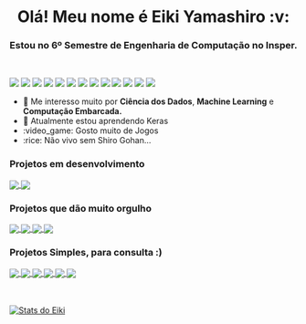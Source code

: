 <strong>
<h1 align="center"> Olá! Meu nome é Eiki Yamashiro :v: </h1>
<h3 align="center"> Estou no 6º Semestre de Engenharia de Computação no Insper.</h3>
</strong>
<br />

![](https://img.shields.io/badge/-Python-informational?style=flat&logo=python&logoColor=white&color=F7D146)
![](https://img.shields.io/badge/-Java-informational?style=flat&logo=java&logoColor=white&color=477EDD)
![](https://img.shields.io/badge/-Flutter-informational?style=flat&logo=flutter&logoColor=white&color=8FBADD)
![](https://img.shields.io/badge/-HTML-informational?style=flat&logo=html5&logoColor=white&color=DD5800)
![](https://img.shields.io/badge/-CSS-informational?style=flat&logo=css3&logoColor=white&color=1003DD)
![](https://img.shields.io/badge/-MySQL-informational?style=flat&logo=mySQL&logoColor=white&color=42759C)
![](https://img.shields.io/badge/-GitHub-informational?style=flat&logo=github&logoColor=white&color=000000)
![](https://img.shields.io/badge/-ROS-informational?style=flat&logo=ROS&logoColor=white&color=DD6800)
![](https://img.shields.io/badge/-JavaScript-informational?style=flat&logo=JavaScript&javascriptColor=white&color=000000)
![](https://img.shields.io/badge/-Gatsby-informational?style=flat&logo=Gatsby&gatsbyColor=white&color=d6b6d9)
![](https://img.shields.io/badge/-React-informational?style=flat&logo=React&reactColor=white&color=dfe6e8)
![](https://img.shields.io/badge/-VHDL-informational?style=flat&logo=VHDL&vhdlColor=white&color=2f7a7a)
![](https://img.shields.io/badge/-C-informational?style=flat&logo=C&c=white&color=e86a64)

<ul>
  <li>🤖 Me interesso muito por <strong>Ciência dos Dados</strong>, <strong>Machine Learning</strong> e <strong>Computação Embarcada.</strong></li>
  <li>🧠 Atualmente estou aprendendo Keras</li>
  <li>:video_game: Gosto muito de Jogos</li>
  <li>:rice: Não vivo sem Shiro Gohan...</li>
</ul>

### Projetos em desenvolvimento

<a href="https://github.com/EikiYamashiro/libras_cnn">
  <img align="center" src="https://github-readme-stats.vercel.app/api/pin/?username=EikiYamashiro&repo=libras_cnn" />
</a>

<a href="https://github.com/EikiYamashiro/hft_fpga_acceleration">
  <img align="center" src="https://github-readme-stats.vercel.app/api/pin/?username=EikiYamashiro&repo=hft_fpga_acceleration" />
</a>

### Projetos que dão muito orgulho

<a href="https://github.com/EikiYamashiro/Games_Sales_Regression">
  <img align="center" src="https://github-readme-stats.vercel.app/api/pin/?username=EikiYamashiro&repo=Games_Sales_Regression" />
</a>

<a href="https://github.com/EikiYamashiro/CNN_Cats_Dogs">
  <img align="center" src="https://github-readme-stats.vercel.app/api/pin/?username=EikiYamashiro&repo=CNN_Cats_Dogs" />
</a>

<a href="https://github.com/EikiYamashiro/IC_ComputerVision">
  <img align="center" src="https://github-readme-stats.vercel.app/api/pin/?username=EikiYamashiro&repo=IC_ComputerVision" />
</a>

<a href="https://github.com/EikiYamashiro/IQA_calculator">
  <img align="center" src="https://github-readme-stats.vercel.app/api/pin/?username=EikiYamashiro&repo=IQA_calculator" />
</a>


### Projetos Simples, para consulta :)

<a href="https://github.com/EikiYamashiro/momentum_strategy">
  <img align="center" src="https://github-readme-stats.vercel.app/api/pin/?username=EikiYamashiro&repo=momentum_strategy" />
</a>

<a href="https://github.com/EikiYamashiro/bollinger_bands">
  <img align="center" src="https://github-readme-stats.vercel.app/api/pin/?username=EikiYamashiro&repo=bollinger_bands" />
</a>

<a href="https://github.com/EikiYamashiro/Neural_Network_Hello_World">
  <img align="center" src="https://github-readme-stats.vercel.app/api/pin/?username=EikiYamashiro&repo=Neural_Network_Hello_World" />
</a>

<a href="https://github.com/EikiYamashiro/StockPricePrediction">
  <img align="center" src="https://github-readme-stats.vercel.app/api/pin/?username=EikiYamashiro&repo=StockPricePrediction" />
</a>

<a href="https://github.com/EikiYamashiro/Efficient_Frontier">
  <img align="center" src="https://github-readme-stats.vercel.app/api/pin/?username=EikiYamashiro&repo=Efficient_Frontier" />
</a>

<a href="https://github.com/EikiYamashiro/AM_MODULATION">
  <img align="center" src="https://github-readme-stats.vercel.app/api/pin/?username=EikiYamashiro&repo=AM_MODULATION" />
</a>

<br />
<br />
<br />

[![Stats do Eiki](https://github-readme-stats.vercel.app/api?username=EikiYamashiro&count_private=true&show_icons=true&theme=dracula)](https://github.com/EikiYamashiro/EikiYamashiro)

